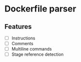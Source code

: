 # Dockerfile parser

## Features

- [ ] Instructions
- [ ] Comments
- [ ] Multiline commands
- [ ] Stage reference detection
